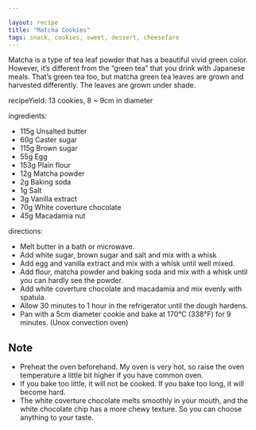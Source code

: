 ```yaml
---

layout: recipe
title: "Matcha Cookies"
tags: snack, cookies, sweet, dessert, cheesefare
---
```


Matcha is a type of tea leaf powder that has a beautiful vivid green color. However, it’s different from the “green tea” that you drink with Japanese meals. That’s green tea too, but matcha green tea leaves are grown and harvested differently. The leaves are grown under shade.

recipeYield: 13 cookies, 8 ~ 9cm in diameter

ingredients:
- 115g Unsalted butter
- 60g Caster sugar
- 115g Brown sugar
- 55g Egg
- 153g Plain flour
- 12g Matcha powder
- 2g Baking soda
- 1g Salt
- 3g Vanilla extract
- 70g White coverture chocolate
- 45g Macadamia nut

directions:
- Melt butter in a bath or microwave.
- Add white sugar, brown sugar and salt and mix with a whisk
- Add egg and vanilla extract and mix with a whisk until well mixed.
- Add flour, matcha powder and baking soda and mix with a whisk until you can hardly see the powder.
- Add white coverture chocolate  and macadamia and mix evenly with spatula.
- Allow 30 minutes to 1 hour in the refrigerator until the dough hardens.
- Pan with a 5cm diameter cookie and bake at 170°C (338°F) for 9 minutes. (Unox convection oven)

## Note

- Preheat the oven beforehand. My oven is very hot, so raise the oven temperature a little bit higher if you have common oven.
- If you bake too little, it will not be cooked. If you bake too long, it will become hard.
- The white coverture chocolate melts smoothly in your mouth, and the white chocolate chip has a more chewy texture. So you can choose anything to your taste.
